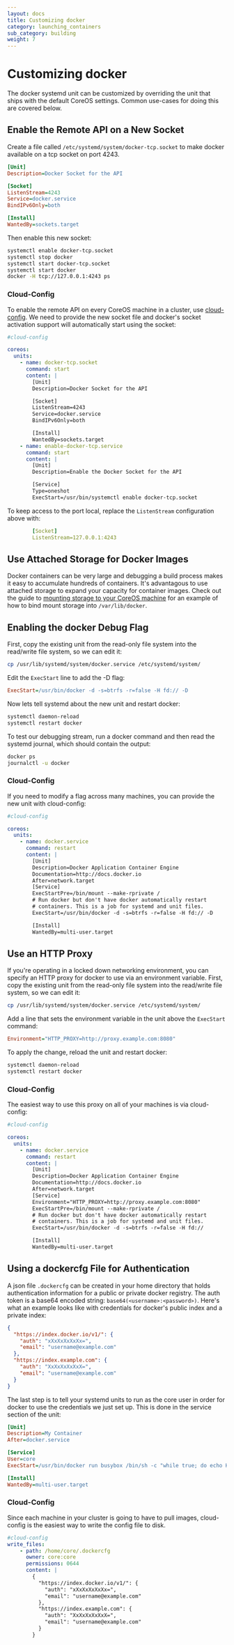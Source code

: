 ```yaml
---
layout: docs
title: Customizing docker
category: launching_containers
sub_category: building
weight: 7
---
```


# Customizing docker

The docker systemd unit can be customized by overriding the unit that ships with the default CoreOS settings. Common use-cases for doing this are covered below.

## Enable the Remote API on a New Socket

Create a file called `/etc/systemd/system/docker-tcp.socket` to make docker available on a tcp socket on port 4243.

```ini
[Unit]
Description=Docker Socket for the API

[Socket]
ListenStream=4243
Service=docker.service
BindIPv6Only=both

[Install]
WantedBy=sockets.target
```

Then enable this new socket:

```sh
systemctl enable docker-tcp.socket
systemctl stop docker
systemctl start docker-tcp.socket
systemctl start docker
docker -H tcp://127.0.0.1:4243 ps
```

### Cloud-Config

To enable the remote API on every CoreOS machine in a cluster, use [cloud-config]({{site.url}}/docs/cluster-management/setup/cloudinit-cloud-config). We need to provide the new socket file and docker's socket activation support will automatically start using the socket:

```yaml
#cloud-config

coreos:
  units:
    - name: docker-tcp.socket
      command: start
      content: |
        [Unit]
        Description=Docker Socket for the API

        [Socket]
        ListenStream=4243
        Service=docker.service
        BindIPv6Only=both

        [Install]
        WantedBy=sockets.target
    - name: enable-docker-tcp.service
      command: start
      content: |
        [Unit]
        Description=Enable the Docker Socket for the API

        [Service]
        Type=oneshot
        ExecStart=/usr/bin/systemctl enable docker-tcp.socket
```

To keep access to the port local, replace the `ListenStream` configuration above with:

```yaml
        [Socket]
        ListenStream=127.0.0.1:4243
```

## Use Attached Storage for Docker Images

Docker containers can be very large and debugging a build process makes it easy to accumulate hundreds of containers. It's advantagous to use attached storage to expand your capacity for container images. Check out the guide to [mounting storage to your CoreOS machine]({{site.url}}/docs/cluster-management/setup/mounting-storage/#use-attached-storage-for-docker) for an example of how to bind mount storage into `/var/lib/docker`.

## Enabling the docker Debug Flag

First, copy the existing unit from the read-only file system into the read/write file system, so we can edit it:

```sh
cp /usr/lib/systemd/system/docker.service /etc/systemd/system/
```

Edit the `ExecStart` line to add the -D flag:

```ini
ExecStart=/usr/bin/docker -d -s=btrfs -r=false -H fd:// -D
```

Now lets tell systemd about the new unit and restart docker:

```sh
systemctl daemon-reload
systemctl restart docker
```

To test our debugging stream, run a docker command and then read the systemd journal, which should contain the output:

```sh
docker ps
journalctl -u docker
```

### Cloud-Config

If you need to modify a flag across many machines, you can provide the new unit with cloud-config:

```yaml
#cloud-config

coreos:
  units:
    - name: docker.service
      command: restart
      content: |
        [Unit]
        Description=Docker Application Container Engine 
        Documentation=http://docs.docker.io
        After=network.target
        [Service]
        ExecStartPre=/bin/mount --make-rprivate /
        # Run docker but don't have docker automatically restart
        # containers. This is a job for systemd and unit files.
        ExecStart=/usr/bin/docker -d -s=btrfs -r=false -H fd:// -D

        [Install]
        WantedBy=multi-user.target
```

## Use an HTTP Proxy

If you're operating in a locked down networking environment, you can specify an HTTP proxy for docker to use via an environment variable. First, copy the existing unit from the read-only file system into the read/write file system, so we can edit it:

```sh
cp /usr/lib/systemd/system/docker.service /etc/systemd/system/
```

Add a line that sets the environment variable in the unit above the `ExecStart` command:

```ini
Environment="HTTP_PROXY=http://proxy.example.com:8080"
```

To apply the change, reload the unit and restart docker:

```sh
systemctl daemon-reload
systemctl restart docker
```

### Cloud-Config

The easiest way to use this proxy on all of your machines is via cloud-config:

```yaml
#cloud-config

coreos:
  units:
    - name: docker.service
      command: restart
      content: |
        [Unit]
        Description=Docker Application Container Engine 
        Documentation=http://docs.docker.io
        After=network.target
        [Service]
        Environment="HTTP_PROXY=http://proxy.example.com:8080"
        ExecStartPre=/bin/mount --make-rprivate /
        # Run docker but don't have docker automatically restart
        # containers. This is a job for systemd and unit files.
        ExecStart=/usr/bin/docker -d -s=btrfs -r=false -H fd://

        [Install]
        WantedBy=multi-user.target
```

## Using a dockercfg File for Authentication

A json file `.dockercfg` can be created in your home directory that holds authentication information for a public or private docker registry. The auth token is a base64 encoded string: `base64(<username>:<password>)`. Here's what an example looks like with credentials for docker's public index and a private index:

```json
{
  "https://index.docker.io/v1/": {
    "auth": "xXxXxXxXxXx=",
    "email": "username@example.com"
  },
  "https://index.example.com": {
    "auth": "XxXxXxXxXxX=",
    "email": "username@example.com"
  }
}
```

The last step is to tell your systemd units to run as the core user in order for docker to use the credentials we just set up. This is done in the service section of the unit:

```ini
[Unit]
Description=My Container
After=docker.service

[Service]
User=core
ExecStart=/usr/bin/docker run busybox /bin/sh -c "while true; do echo Hello World; sleep 1; done"

[Install]
WantedBy=multi-user.target
```

### Cloud-Config

Since each machine in your cluster is going to have to pull images, cloud-config is the easiest way to write the config file to disk.

```yaml
#cloud-config
write_files:
    - path: /home/core/.dockercfg
      owner: core:core
      permissions: 0644
      content: |
        {
          "https://index.docker.io/v1/": {
            "auth": "xXxXxXxXxXx=",
            "email": "username@example.com"
          },
          "https://index.example.com": {
            "auth": "XxXxXxXxXxX=",
            "email": "username@example.com"
          }
        }
```
